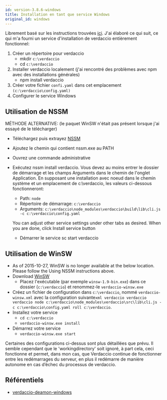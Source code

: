```yaml
---
id: version-3.8.6-windows
title: Installation en tant que service Windows
original_id: windows
---
```


Librement basé sur les instructions trouvées [ici](http://asysadmin.tumblr.com/post/32941224574/running-nginx-on-windows-as-a-service). J'ai élaboré ce qui suit, ce qui m'a fourni un service d'installation de verdaccio entièrement fonctionnel:

1. Créer un répertoire pour verdaccio 
    * mkdir `c:\verdaccio`
    * cd `c:\verdaccio`
2. Installer verdaccio localement (j'ai rencontré des problèmes avec npm avec des installations générales) 
    * npm install verdaccio
3. Créer votre fichier `confi.yaml` dans cet emplacement `(c:\verdaccio\config.yaml)`
4. Configurer le service Windows

## Utilisation de NSSM

MÉTHODE ALTERNATIVE: (le paquet WinSW n'était pas présent lorsque j'ai essayé de le télécharger)

* Téléchargez puis extrayez [NSSM](https://www.nssm.cc/download/)

* Ajoutez le chemin qui contient nssm.exe au PATH

* Ouvrez une commande administrative

* Exécutez nssm install verdaccio. Vous devez au moins entrer le dossier de démarrage et les champs Arguments dans le chemin de l'onglet Application. En supposant une installation avec noeud dans le chemin système et un emplacement de c:\verdaccio, les valeurs ci-dessous fonctionneront:
    
    * Path: `node`
    * Répertoire de démarrage: `c:\verdaccio`
    * Arguments: `c:\verdaccio\node_modules\verdaccio\build\lib\cli.js -c c:\verdaccio\config.yaml`
    
    You can adjust other service settings under other tabs as desired. When you are done, click Install service button
    
    * Démarrer le service sc start verdaccio

## Utilisation de WinSW

* As of 2015-10-27, WinSW is no longer available at the below location. Please follow the Using NSSM instructions above.
* Download [WinSW](http://repo.jenkins-ci.org/releases/com/sun/winsw/winsw/) 
    * Placez l'exécutable (par exemple `winsw-1.9-bin.exe`) dans ce dossier (`c:\verdaccio`) et renommez-le `verdaccio-winsw.exe`
* Créez un fichier de configuration dans `c:\verdaccio`, nommé `verdaccio-winsw.xml` avec la configuration suivante`xml verdaccio verdaccio verdaccio node c:\verdaccio\node_modules\verdaccio\src\lib\cli.js -c c:\verdaccio\config.yaml roll c:\verdaccio`.
* Installez votre service 
    * `cd c:\verdaccio`
    * `verdaccio-winsw.exe install`
* Démarrez votre service 
    * `verdaccio-winsw.exe start`

Certaines des configurations ci-dessus sont plus détaillées que prévu. Il semble cependant que le 'workingdirectory' soit ignoré, à part cela, ceci fonctionne et permet, dans mon cas, que Verdaccio continue de fonctionner entre les redémarrages du serveur, en plus il redémarre de manière autonome en cas d’échec du processus de verdaccio.

## Référentiels

* [verdaccio-deamon-windows](https://github.com/davidenke/verdaccio-deamon-windows)